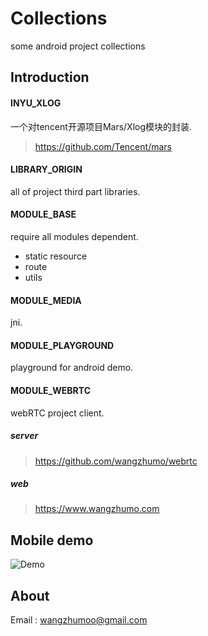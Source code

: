 # Collections

some android project collections


## Introduction

#### INYU_XLOG
一个对tencent开源项目Mars/Xlog模块的封装.
> https://github.com/Tencent/mars


#### LIBRARY_ORIGIN
all of project third part libraries.

#### MODULE_BASE
require all modules dependent.

- static resource
- route 
- utils

#### MODULE_MEDIA
jni.

#### MODULE_PLAYGROUND
playground for android demo.

#### MODULE_WEBRTC
webRTC project client.

##### server 
> https://github.com/wangzhumo/webrtc

##### web
> https://www.wangzhumo.com

## Mobile demo
![Demo](https://github.com/wangzhumo/Collections/blob/master/doc/webrtc_demo.png)

## About
Email : wangzhumoo@gmail.com
